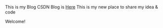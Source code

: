 This is my Blog CSDN Blog is <a href='http://blog.csdn.net/xiewenbo'>Here</a>
This is my new place to share my idea & code

Welcome!
